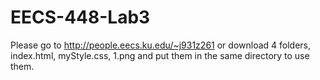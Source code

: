 # EECS-448-Lab3
Please go to http://people.eecs.ku.edu/~j931z261
or download 4 folders, index.html, myStyle.css, 1.png and put them in the same directory to use them.
